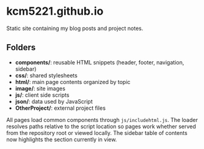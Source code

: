 # kcm5221.github.io

Static site containing my blog posts and project notes.

## Folders
- **components/**: reusable HTML snippets (header, footer, navigation, sidebar)
- **css/**: shared stylesheets
- **html/**: main page contents organized by topic
- **image/**: site images
- **js/**: client side scripts
- **json/**: data used by JavaScript
- **OtherProject/**: external project files

All pages load common components through `js/includehtml.js`.
The loader resolves paths relative to the script location so pages work
whether served from the repository root or viewed locally.
The sidebar table of contents now highlights the section currently in view.

